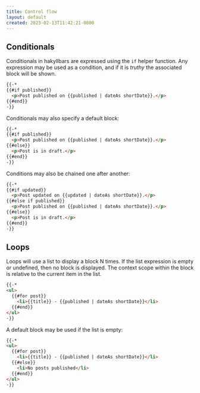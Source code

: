 ```yaml
---
title: Control flow
layout: default
created: 2023-02-13T11:42:21-0800
---
```


## Conditionals

Conditionals in hakyllbars are expressed using the `if` helper function. Any expression may be used as a condition, and if it is _truthy_ the associated block will be shown.

```html
{{-*
{{#if published}}
  <p>Post published on {{published | dateAs shortDate}}.</p>
{{#end}}
-}}
```

Conditionals may also specify a default block:

```html
{{-*
{{#if published}}
  <p>Post published on {{published | dateAs shortDate}}.</p>
{{#else}}
  <p>Post is in draft.</p>
{{#end}}
-}}
```

Conditions may also be chained one after another:

```html
{{-*
{{#if updated}}
  <p>Post updated on {{updated | dateAs shortDate}}.</p>
{{#else if published}}
  <p>Post published on {{published | dateAs shortDate}}.</p>
{{#else}}
  <p>Post is in draft.</p>
{{#end}}
-}}
```

## Loops

Loops will use a list to display a block N times. If the list expression is empty or undefined, then no block is displayed. The context scope within the block is relative to the current item in the list.

```html
{{-*
<ul>
  {{#for post}}
    <li>{{title}} - {{published | dateAs shortDate}}</li>
  {{#end}}
</ul>
-}}
```

A default block may be used if the list is empty:

```html
{{-*
<ul>
  {{#for post}}
    <li>{{title}} - {{published | dateAs shortDate}}</li>
  {{#else}}
    <li>No posts published</li>
  {{#end}}
</ul>
-}}
```
